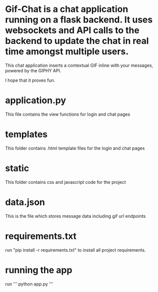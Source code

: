 # Gif-Chat is a chat application running on a flask backend. It uses websockets and API calls to the backend to update the chat in real time amongst multiple users.

This chat application inserts a contextual GIF inline with your messages, powered by the GIPHY API.

I hope that it proves fun.

# application.py
This file contains the view functions for login and chat pages

# templates
This folder contains .html template files for the login and chat pages

# static
This folder contains css and javascript code for the project

# data.json
This is the file which stores message data including gif url endpoints

# requirements.txt
run
"pip install -r requirements.txt"
to install all project requirements.

# running the app
run
'''
python app.py
'''
